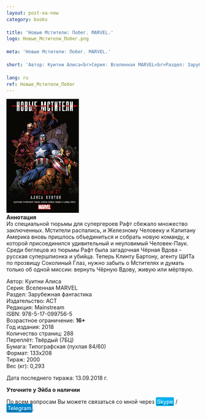 ```yaml
---
layout: post-ea-new
category: books

title: 'Новые Мстители: Побег. MARVEL.'
logo: Новые_Мстители_Побег.png

meta: 'Новые Мстители: Побег. MARVEL.'

short: 'Автор: Куитни Алиса<br>Серия: Вселенная MARVEL<br>Раздел: Зарубежная фантастика<br>Издательство: АСТ<br>Редакция: Mainstream<br>ISBN: 978-5-17-099756-5<br>Возрастное ограничение: 16+'

lang: ru
ref: Новые_Мстители_Побег
---
```


<a data-fancybox="gallery" href="/img/books/Новые_Мстители_Побег.png"><img src="/img/books/Новые_Мстители_Побег.png" alt=""></a>  
**Аннотация**  
Из специальной тюрьмы для супергероев Рафт сбежало множество заключенных. Мстители распались, и Железному Человеку и Капитану Америка вновь пришлось объединиться и собрать новую команду, к которой присоединился удивительный и неуловимый Человек-Паук. Среди беглецов из тюрьмы Рафт была загадочная Чёрная Вдова - русская супершпионка и убийца. Теперь Клинту Бартону, агенту ЩИТа по прозвищу Соколиный Глаз, нужно забыть о Мстителях и думать только об одной миссии: вернуть Чёрную Вдову, живую или мёртвую.

Автор: Куитни Алиса  
Серия: Вселенная MARVEL  
Раздел: Зарубежная фантастика  
Издательство: АСТ  
Редакция: Mainstream  
ISBN: 978-5-17-099756-5  
Возрастное ограничение: **16+**  
Год издания: 2018  
Количество страниц: 288  
Переплёт: Твёрдый  (7БЦ)  
Бумага: Типографская (пухлая 84/60)  
Формат: 133х208  
Тираж: 2000  
Вес (кг): 0,293

Дата последнего тиража:	13.09.2018 г.

**Уточните у Эйба о наличии**

По всем вопросам Вы можете связаться со мной через <a href="skype:chutkoy89?call" target="_blank"><span style="background-color:#00aff0; color:white; padding:3px; border-radius: 3px">Skype</span></a> / <a href="https://t.me/chutkoy" target="_blank"><span style="background-color:#0088cc; color:white; padding:3px; border-radius: 3px">Telegram</span></a>.